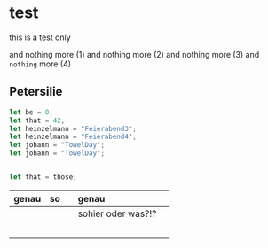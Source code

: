 # test

this is a test only

and nothing more (1) and nothing more (2) and nothing more (3) and
`nothing` more (4)

## Petersilie

```javascript
let be = 0;
let that = 42;
let heinzelmann = "Feierabend3";
let heinzelmann = "Feierabend4";
let johann = "TowelDay";
let johann = "TowelDay";
```

```javascript

let that = those;

```


| genau | so |   | genau              |   |
|:------|:---|:--|:-------------------|:--|
|       |    |   | sohier oder was?!? |   |
|       |    |   |                    |   |
|       |    |   |                    |   |
|       |    |   |                    |   |
|       |    |   |                    |   |
|       |    |   |                    |   |

